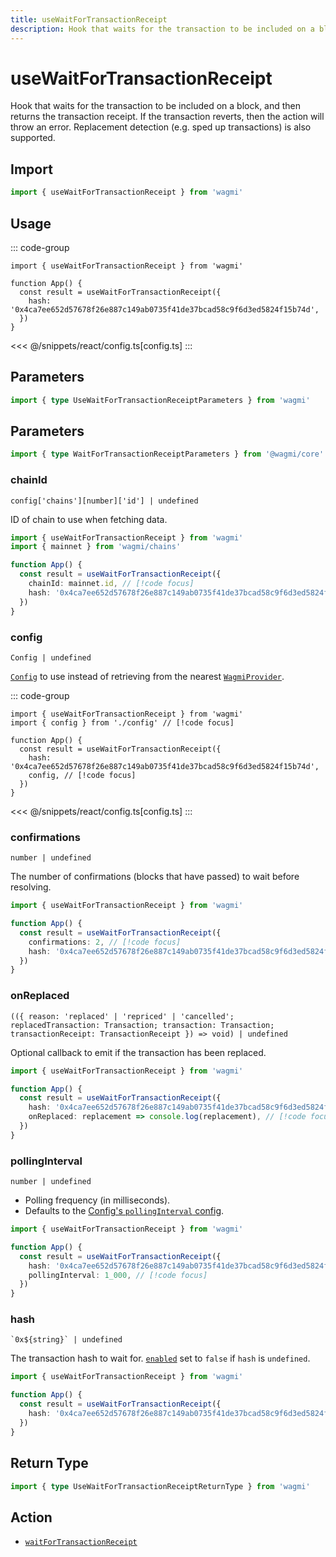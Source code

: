 ```yaml
---
title: useWaitForTransactionReceipt
description: Hook that waits for the transaction to be included on a block, and then returns the transaction receipt. If the transaction reverts, then the action will throw an error. Replacement detection (e.g. sped up transactions) is also supported.
---
```


<script setup>
const packageName = 'wagmi'
const actionName = 'waitForTransactionReceipt'
const typeName = 'WaitForTransactionReceipt'
const TData = 'WaitForTransactionReceiptData'
const TError = 'WaitForTransactionReceiptErrorType'
</script>

# useWaitForTransactionReceipt

Hook that waits for the transaction to be included on a block, and then returns the transaction receipt. If the transaction reverts, then the action will throw an error. Replacement detection (e.g. sped up transactions) is also supported.

## Import

```ts
import { useWaitForTransactionReceipt } from 'wagmi'
```

## Usage

::: code-group
```tsx [index.tsx]
import { useWaitForTransactionReceipt } from 'wagmi'

function App() {
  const result = useWaitForTransactionReceipt({
    hash: '0x4ca7ee652d57678f26e887c149ab0735f41de37bcad58c9f6d3ed5824f15b74d',
  })
}
```
<<< @/snippets/react/config.ts[config.ts]
:::

## Parameters

```ts
import { type UseWaitForTransactionReceiptParameters } from 'wagmi'
```

## Parameters

```ts
import { type WaitForTransactionReceiptParameters } from '@wagmi/core'
```

### chainId

`config['chains'][number]['id'] | undefined`

ID of chain to use when fetching data.

```ts [index.ts]
import { useWaitForTransactionReceipt } from 'wagmi'
import { mainnet } from 'wagmi/chains'

function App() {
  const result = useWaitForTransactionReceipt({
    chainId: mainnet.id, // [!code focus]
    hash: '0x4ca7ee652d57678f26e887c149ab0735f41de37bcad58c9f6d3ed5824f15b74d',
  })
}
```

### config

`Config | undefined`

[`Config`](/react/api/createConfig#config) to use instead of retrieving from the nearest [`WagmiProvider`](/react/api/WagmiProvider).

::: code-group
```tsx [index.tsx]
import { useWaitForTransactionReceipt } from 'wagmi'
import { config } from './config' // [!code focus]

function App() {
  const result = useWaitForTransactionReceipt({
    hash: '0x4ca7ee652d57678f26e887c149ab0735f41de37bcad58c9f6d3ed5824f15b74d',
    config, // [!code focus]
  })
}
```
<<< @/snippets/react/config.ts[config.ts]
:::

### confirmations

`number | undefined`

The number of confirmations (blocks that have passed) to wait before resolving.

```ts [index.ts]
import { useWaitForTransactionReceipt } from 'wagmi'

function App() {
  const result = useWaitForTransactionReceipt({
    confirmations: 2, // [!code focus]
    hash: '0x4ca7ee652d57678f26e887c149ab0735f41de37bcad58c9f6d3ed5824f15b74d',
  })
}
```

### onReplaced

`
(({ reason: 'replaced' | 'repriced' | 'cancelled'; replacedTransaction: Transaction; transaction: Transaction; transactionReceipt: TransactionReceipt }) => void) | undefined
`

Optional callback to emit if the transaction has been replaced.

```ts [index.ts]
import { useWaitForTransactionReceipt } from 'wagmi'

function App() {
  const result = useWaitForTransactionReceipt({
    hash: '0x4ca7ee652d57678f26e887c149ab0735f41de37bcad58c9f6d3ed5824f15b74d',
    onReplaced: replacement => console.log(replacement), // [!code focus]
  })
}
```

### pollingInterval

`number | undefined`

- Polling frequency (in milliseconds).
- Defaults to the [Config's `pollingInterval` config](/react/api/createConfig#pollinginterval).

```ts [index.ts]
import { useWaitForTransactionReceipt } from 'wagmi'

function App() {
  const result = useWaitForTransactionReceipt({
    hash: '0x4ca7ee652d57678f26e887c149ab0735f41de37bcad58c9f6d3ed5824f15b74d',
    pollingInterval: 1_000, // [!code focus]
  })
}
```

### hash

`` `0x${string}` | undefined ``

The transaction hash to wait for. [`enabled`](#enabled) set to `false` if `hash` is `undefined`.

```ts [index.ts]
import { useWaitForTransactionReceipt } from 'wagmi'

function App() {
  const result = useWaitForTransactionReceipt({
    hash: '0x4ca7ee652d57678f26e887c149ab0735f41de37bcad58c9f6d3ed5824f15b74d', // [!code focus]
  })
}
```

<!--@include: @shared/query-options.md-->

## Return Type

```ts
import { type UseWaitForTransactionReceiptReturnType } from 'wagmi'
```

<!--@include: @shared/query-result.md-->

<!--@include: @shared/query-imports.md-->

## Action

- [`waitForTransactionReceipt`](/core/api/actions/waitForTransactionReceipt)
